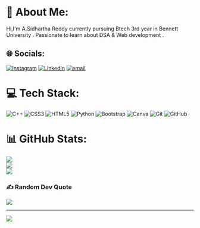 # 💫 About Me:
Hi,I'm A.Sidhartha Reddy currently pursuing Btech 3rd year in Bennett University . Passionate to learn about DSA & Web development .


## 🌐 Socials:
[![Instagram](https://img.shields.io/badge/Instagram-%23E4405F.svg?logo=Instagram&logoColor=white)](https://instagram.com/https://www.instagram.com/sidhartha_reddy_24/) [![LinkedIn](https://img.shields.io/badge/LinkedIn-%230077B5.svg?logo=linkedin&logoColor=white)](https://linkedin.com/in/https://www.linkedin.com/in/sidhartha-reddy-a3b0b325b/) [![email](https://img.shields.io/badge/Email-D14836?logo=gmail&logoColor=white)](mailto:sidharthareddy246@gmail.com) 

# 💻 Tech Stack:
![C++](https://img.shields.io/badge/c++-%2300599C.svg?style=for-the-badge&logo=c%2B%2B&logoColor=white) ![CSS3](https://img.shields.io/badge/css3-%231572B6.svg?style=for-the-badge&logo=css3&logoColor=white) ![HTML5](https://img.shields.io/badge/html5-%23E34F26.svg?style=for-the-badge&logo=html5&logoColor=white) ![Python](https://img.shields.io/badge/python-3670A0?style=for-the-badge&logo=python&logoColor=ffdd54) ![Bootstrap](https://img.shields.io/badge/bootstrap-%238511FA.svg?style=for-the-badge&logo=bootstrap&logoColor=white) ![Canva](https://img.shields.io/badge/Canva-%2300C4CC.svg?style=for-the-badge&logo=Canva&logoColor=white) ![Git](https://img.shields.io/badge/git-%23F05033.svg?style=for-the-badge&logo=git&logoColor=white) ![GitHub](https://img.shields.io/badge/github-%23121011.svg?style=for-the-badge&logo=github&logoColor=white)
# 📊 GitHub Stats:
![](https://github-readme-stats.vercel.app/api?username=SidharthaReddy07&theme=dark&hide_border=true&include_all_commits=true&count_private=false)<br/>
![](https://nirzak-streak-stats.vercel.app/?user=SidharthaReddy07&theme=dark&hide_border=true)<br/>
![](https://github-readme-stats.vercel.app/api/top-langs/?username=SidharthaReddy07&theme=dark&hide_border=true&include_all_commits=true&count_private=false&layout=compact)

### ✍️ Random Dev Quote
![](https://quotes-github-readme.vercel.app/api?type=horizontal&theme=light)

---
[![](https://visitcount.itsvg.in/api?id=SidharthaReddy07&icon=0&color=0)](https://visitcount.itsvg.in)

<!-- Proudly created with GPRM ( https://gprm.itsvg.in ) -->
